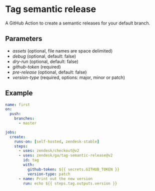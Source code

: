 # Tag semantic release
A GitHub Action to create a semantic releases for your default branch.

## Parameters
- *assets* (optional, file names are space delimited)
- *debug* (optional, default: false)
- *dry-run* (optional, default: false)
- *github-token* (required)
- *pre-release* (optional, default: false)
- *version-type* (required, options: major, minor or patch)

## Example
```yaml
name: first
on:
  push:
    branches:
      - master

jobs:
  create:
    runs-on: [self-hosted, zendesk-stable]
    steps:
      - uses: zendesk/checkout@v2
      - uses: zendesk/ga/tag-semantic-release@v2
        id: tag
        with:
          github-token: ${{ secrets.GITHUB_TOKEN }}
          version-type: patch
      - name: Print out the new version
        run: echo ${{ steps.tag.outputs.version }}
```
